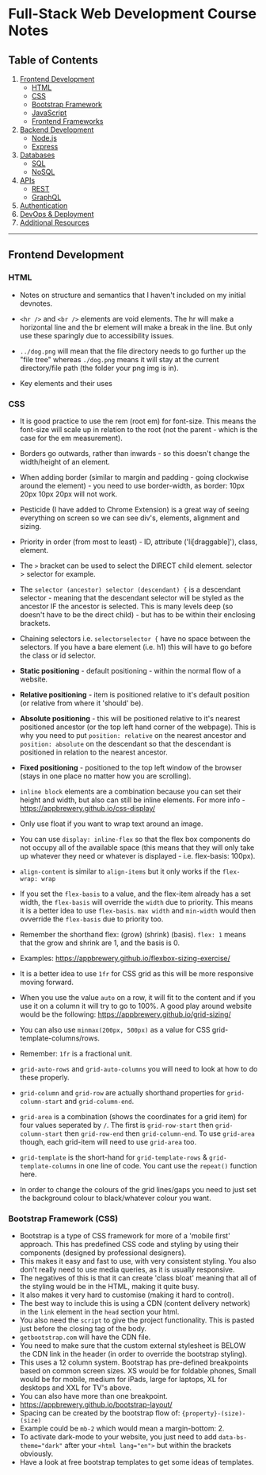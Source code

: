 # Full-Stack Web Development Course Notes

## Table of Contents
1. [Frontend Development](#frontend-development)
    - [HTML](#html)
    - [CSS](#css)
    - [Bootstrap Framework](#bootstrap)
    - [JavaScript](#javascript)
    - [Frontend Frameworks](#frontend-frameworks)
2. [Backend Development](#backend-development)
    - [Node.js](#nodejs)
    - [Express](#express)
3. [Databases](#databases)
    - [SQL](#sql)
    - [NoSQL](#nosql)
4. [APIs](#apis)
    - [REST](#rest)
    - [GraphQL](#graphql)
5. [Authentication](#authentication)
6. [DevOps & Deployment](#devops--deployment)
7. [Additional Resources](#additional-resources)

---

## Frontend Development

### HTML
- Notes on structure and semantics that I haven't included on my initial devnotes.
- `<hr />` and `<br />` elements are void elements. The hr will make a horizontal line and the br element will make a break in the line. But only use these sparingly due to accessibility issues.
- `../dog.png` will mean that the file directory needs to go further up the "file tree" whereas `./dog.png` means it will stay at the current directory/file path (the folder your png img is in). 


- Key elements and their uses

### CSS
- It is good practice to use the rem (root em) for font-size. This means the font-size will scale up in relation to the root (not the parent - which is the case for the em measurement).
- Borders go outwards, rather than inwards - so this doesn't change the width/height of an element.
- When adding border (similar to margin and padding - going clockwise around the element) - you need to use border-width, as border: 10px 20px 10px 20px will not work. 
- Pesticide (I have added to Chrome Extension) is a great way of seeing everything on screen so we can see div's, elements, alignment and sizing.
- Priority in order (from most to least) - ID, attribute ('li[draggable]'), class, element. 
- The `>` bracket can be used to select the DIRECT child element. selector > selector for example.

- The `selector (ancestor) selector (descendant) {` is a descendant selector - meaning that the descendant selector will be styled as the ancestor IF the ancestor is selected. This is many levels deep (so doesn't have to be the direct child) - but has to be within their enclosing brackets.
- Chaining selectors i.e. `selectorselector {` have no space between the selectors. If you have a bare element (i.e. h1) this will have to go before the class or id selector.


- <strong>Static positioning</strong> - default positioning - within the normal flow of a website.
- <strong>Relative positioning</strong> - item is positioned relative to it's default position (or relative from where it 'should' be).
- <strong>Absolute positioning</strong> - this will be positioned relative to it's nearest positioned ancestor (or the top left hand corner of the webpage). This is why you need to put `position: relative` on the nearest ancestor and `position: absolute` on the descendant so that the descendant is positioned in relation to the nearest ancestor.
- <strong>Fixed positioning</strong> - positioned to the top left window of the browser (stays in one place no matter how you are scrolling).


- `inline block` elements are a combination because you can set their height and width, but also can still be inline elements. For more info - https://appbrewery.github.io/css-display/
- Only use float if you want to wrap text around an image.
- You can use `display: inline-flex` so that the flex box components do not occupy all of the available space (this means that they will only take up whatever they need or whatever is displayed - i.e. flex-basis: 100px).
- `align-content` is similar to `align-items` but it only works if the `flex-wrap: wrap`
- If you set the `flex-basis` to a value, and the flex-item already has a set width, the `flex-basis` will override the `width` due to priority. This means it is a better idea to use `flex-basis`. `max width` and `min-width` would then ovverride the `flex-basis` due to priority too.
- Remember the shorthand flex: (grow) (shrink) (basis). `flex: 1` means that the grow and shrink are 1, and the basis is 0.
- Examples: https://appbrewery.github.io/flexbox-sizing-exercise/

- It is a better idea to use `1fr` for CSS grid as this will be more responsive moving forward.
- When you use the value `auto` on a row, it will fit to the content and if you use it on a column it will try to go to 100%. A good play around website would be the following: https://appbrewery.github.io/grid-sizing/
- You can also use `minmax(200px, 500px)` as a value for CSS grid-template-columns/rows. 
- Remember: `1fr` is a fractional unit.
- `grid-auto-rows` and `grid-auto-columns` you will need to look at how to do these properly.
- `grid-column` and `grid-row` are actually shorthand properties for `grid-column-start` and `grid-column-end`.
- `grid-area` is a combination (shows the coordinates for a grid item) for four values seperated by ` / `. The first is `grid-row-start` then `grid-column-start` then `grid-row-end` then `grid-column-end`. To use `grid-area` though, each grid-item will need to use `grid-area` too.
- `grid-template` is the short-hand for `grid-template-rows` & `grid-template-columns` in one line of code. You cant use the `repeat()` function here.
- In order to change the colours of the grid lines/gaps you need to just set the background colour to black/whatever colour you want.

### Bootstrap Framework (CSS) 

- Bootstrap is a type of CSS framework for more of a 'mobile first' approach. This has predefined CSS code and styling by using their components (designed by professional designers).
- This makes it easy and fast to use, with very consistent styling. You also don't really need to use media queries, as it is usually responsive. 
- The negatives of this is that it can create 'class bloat' meaning that all of the styling would be in the HTML, making it quite busy.
- It also makes it very hard to customise (making it hard to control).
- The best way to include this is using a CDN (content delivery network) in the `link` element in the `head` section your html.
- You also need the `script` to give the project functionality. This is pasted just before the closing tag of the body. 
- `getbootstrap.com` will have the CDN file.
- You need to make sure that the custom external stylesheet is BELOW the CDN link in the header (in order to override the bootstrap styling).
- This uses a 12 column system. Bootstrap has pre-defined breakpoints based on common screen sizes. XS would be for foldable phones, Small would be for mobile, medium for iPads, large for laptops, XL for desktops and XXL for TV's above.
- You can also have more than one breakpoint.
- https://appbrewery.github.io/bootstrap-layout/
- Spacing can be created by the bootstrap flow of: `{property}-(size)-(size)`
- Example could be `mb-2` which would mean a margin-bottom: 2.
- To activate dark-mode to your website, you just need to add `data-bs-theme="dark"` after your `<html lang="en">` but within the brackets obviously.
- Have a look at free bootstrap templates to get some ideas of templates. 



